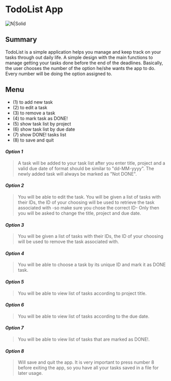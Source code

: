 # TodoList App 

![N|Solid](https://i.ibb.co/18g8Dtd/unnamed.png)


  
  ## Summary
    
  TodoList is a simple application helps you manage and keep track on your tasks through out daily life.
  A simple design with the main functions to manage getting your tasks done before the end of the deadlines.
  Basically, the user chooses the number of the option he/she wants the app to do. Every number will be doing the option assigned to.
  
  ## Menu 
   - (1) to add new task
   - (2) to edit a task
   - (3) to remove a task
   - (4) to mark task as DONE!
   - (5) show task list by project
   - (6) show task list by due date
   - (7) show DONE! tasks list
   - (8) to save and quit
 
  #### *Option 1*
  >A task will be added to your task list after you enter title, project and a valid due date of format should be similar to "dd-MM-yyyy".
  The newly added task will always be marked as "Not DONE".
  
  #### *Option 2*
  >You will be able to edit the task. You will be given a list of tasks with their IDs, the ID of your
  >choosing will be used to retrieve the task associated with -so make sure you chose the correct ID- Only then you will be 
  >asked to change the title, project and due date.
  
  #### *Option 3*
  >You will be given a list of tasks with their IDs, the ID of your choosing will be used to remove the task associated with.
  
  #### *Option 4*
  >You will be able to choose a task by its unique ID and mark it as DONE task.
  
  #### *Option 5*
  >You will be able to view list of tasks according to project title. 
  
  #### *Option 6*
   >You will be able to view list of tasks according to the due date. 
   
  #### *Option 7*
  >You will be able to view list of tasks that are marked as DONE!.
  
  #### *Option 8*  
  >Will save and quit the app. It is very important to press number 8 before exiting the app, so you have all your tasks saved in a file for later usage.
  
  
 
    
